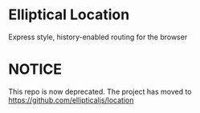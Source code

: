 Elliptical Location
===========================

Express style, history-enabled routing for the browser

 # NOTICE

This repo is now deprecated. The project has moved to https://github.com/ellipticaljs/location